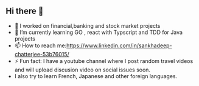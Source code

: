 ## Hi there 👋

- 🔭 I worked on financial,banking and stock market projects
- 🌱 I’m currently learning GO , react with Typscript and TDD for Java projects
- 📫 How to reach me:https://www.linkedin.com/in/sankhadeep-chatterjee-53b76015/
- ⚡ Fun fact: I have a youtube channel where I post random travel videos and will upload discusion video on social issues soon.
- I also try to learn French, Japanese and other foreign languages.

<!--
**isankha007/isankha007** is a ✨ _special_ ✨ repository because its `README.md` (this file) appears on your GitHub profile.

Here are some ideas to get you started:

- 🔭 I’m currently working on ...
- 🌱 I’m currently learning ...
- 👯 I’m looking to collaborate on ...
- 🤔 I’m looking for help with ...
- 💬 Ask me about ...
- 📫 How to reach me: ...
- 😄 Pronouns: ...
- ⚡ Fun fact: ...
-->
